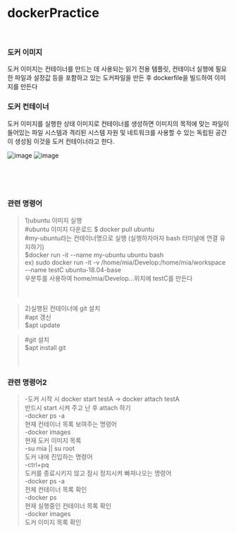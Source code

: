 # dockerPractice
<br>

### 도커 이미지  
도커 이미지는 컨테이너를 만드는 데 사용되는 읽기 전용 템플릿, 컨테이너 실행에 필요한 파일과 설정값 등을 포함하고 있는 도커파일을 만든 후 dockerfile을 빌드하여 이미지를 만든다


### 도커 컨테이너
도커 이미지를 실행한 상태
이미지로 컨테이너를 생성하면 이미지의 목적에 맞는 파일이 들어있는 파일 시스템과 격리된 시스템 자원 및 네트워크를 사용할 수 있는 독립된 공간이 생성됨
이것을 도커 컨테이너라고 한다.

![image](https://user-images.githubusercontent.com/80104121/210305597-70fa327c-159e-4c7a-a7ca-ddd50559d7d5.png)
![image](https://user-images.githubusercontent.com/80104121/210305671-f980e838-45ec-4b41-bdf5-c0bd9c1b2deb.png)

<br><br><br>



### 관련 명령어
> 1)ubuntu 이미지 실행  
#ubuntu 이미지 다운로드  $ docker pull ubuntu<br/>
#my-ubuntu라는 컨테이너명으로 실행 (실행하자마자 bash 터미널에 연결 유지하기)<br/>
$docker run -it --name my-ubuntu ubuntu bash<br/>
ex) sudo docker run -it -v /home/mia/Develop:/home/mia/workspace --name testC ubuntu-18.04-base<br/>
우분투를 사용하여 home/mia/Develop...위치에 testC를 만든다<br/>
<br><br>  

> 2)실행된 컨테이너에 git 설치<br/>
#apt 갱신<br/>
$apt update<br/>  

> #git 설치<br/>
$apt install git<br/>
<br><br>  

### 관련 명령어2  
> -도커 시작 시 docker start testA -> docker attach testA<br/>
반드시 start 시켜 주고 난 후 attach 하기<br/> 
-docker ps -a<br/> 
현재 컨테이너 목록 보여주는 명령어<br/> 
-docker images<br/> 
현재 도커 이미지 목록<br/> 
-su mia || su root<br/> 
도커 내에 진입하는 명령어<br/> 
-ctrl+pq<br/> 
도커를 종료시키지 않고 잠시 정지시켜 빠져나오는 명령어<br/> 
-docker ps -a<br/> 
전체 컨테이너 목록 확인<br/> 
-docker ps<br/> 
현재 실행중인 컨테이너 목록 확인<br/> 
-docker images<br/> 
도커 이미지 목록 확인 
